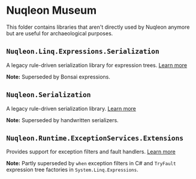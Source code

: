 # Nuqleon Museum

This folder contains libraries that aren't directly used by Nuqleon anymore but are useful for archaeological purposes.

## `Nuqleon.Linq.Expressions.Serialization`

A legacy rule-driven serialization library for expression trees. [Learn more](Nuqleon.Linq.Expressions.Serialization)

**Note:** Superseded by Bonsai expressions.

## `Nuqleon.Serialization`

A legacy rule-driven serialization library. [Learn more](Nuqleon.Serialization)

**Note:** Superseded by handwritten serializers.

## `Nuqleon.Runtime.ExceptionServices.Extensions`

Provides support for exception filters and fault handlers. [Learn more](Nuqleon.Runtime.ExceptionServices.Extensions)

**Note:** Partly superseded by `when` exception filters in C# and `TryFault` expression tree factories in `System.Linq.Expressions`.
